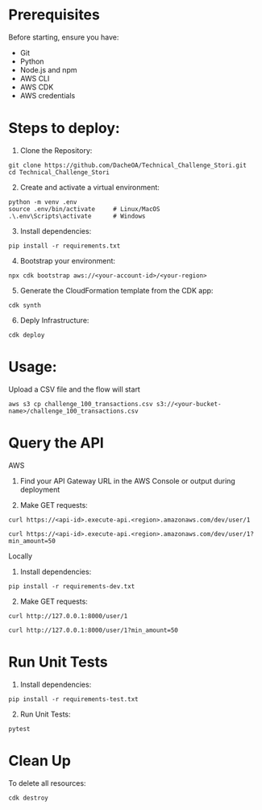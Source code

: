 # Prerequisites

Before starting, ensure you have:
* Git
* Python 
* Node.js and npm
* AWS CLI 
* AWS CDK
* AWS credentials

# Steps to deploy:

1. Clone the Repository:
```
git clone https://github.com/DacheOA/Technical_Challenge_Stori.git
cd Technical_Challenge_Stori

```

2. Create and activate a virtual environment:
```
python -m venv .env
source .env/bin/activate     # Linux/MacOS
.\.env\Scripts\activate      # Windows

```

3. Install dependencies:
```
pip install -r requirements.txt     

```

4. Bootstrap your environment:
```
npx cdk bootstrap aws://<your-account-id>/<your-region>   

```

5. Generate the CloudFormation template from the CDK app:
```
cdk synth 

```

6. Deply Infrastructure:
```
cdk deploy 

```

# Usage:
Upload a CSV file and the flow will start
```
aws s3 cp challenge_100_transactions.csv s3://<your-bucket-name>/challenge_100_transactions.csv 

```

# Query the API
AWS
1. Find your API Gateway URL in the AWS Console or output during deployment

2. Make GET requests:
```
curl https://<api-id>.execute-api.<region>.amazonaws.com/dev/user/1

curl https://<api-id>.execute-api.<region>.amazonaws.com/dev/user/1?min_amount=50

```

Locally
1. Install dependencies:
```
pip install -r requirements-dev.txt     

```

2. Make GET requests:
```
curl http://127.0.0.1:8000/user/1

curl http://127.0.0.1:8000/user/1?min_amount=50

```

# Run Unit Tests
1. Install dependencies:
```
pip install -r requirements-test.txt     

```

2. Run Unit Tests:
```
pytest 

```

# Clean Up
To delete all resources:
```
cdk destroy    

```